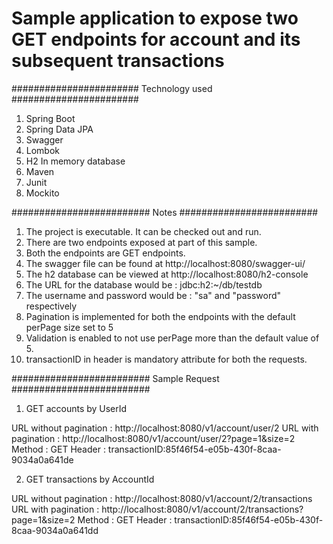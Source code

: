 # Sample application to expose two GET endpoints for account and its subsequent transactions
#######################
Technology used
#######################
1. Spring Boot
2. Spring Data JPA
3. Swagger
4. Lombok
5. H2 In memory database
6. Maven
7. Junit
8. Mockito


#########################
Notes
#########################

1. The project is executable. It can be checked out and run.
2. There are two endpoints exposed at part of this sample.
3. Both the endpoints are GET endpoints. 
4. The swagger file can be found at http://localhost:8080/swagger-ui/
5. The h2 database can be viewed at http://localhost:8080/h2-console
6. The URL for the database would be : jdbc:h2:~/db/testdb
7. The username and password would be : "sa" and "password" respectively
8. Pagination is implemented for both the endpoints with the default perPage size set to 5
9. Validation is enabled to not use perPage more than the default value of 5.
10. transactionID in header is mandatory attribute for both the requests.


#########################
Sample Request
#########################

1. GET accounts by UserId

URL without pagination : http://localhost:8080/v1/account/user/2
URL with pagination : http://localhost:8080/v1/account/user/2?page=1&size=2
Method : GET
Header :
  transactionID:85f46f54-e05b-430f-8caa-9034a0a641de
  
2. GET transactions by AccountId

URL without pagination : http://localhost:8080/v1/account/2/transactions
URL with pagination : http://localhost:8080/v1/account/2/transactions?page=1&size=2
Method : GET
Header :
  transactionID:85f46f54-e05b-430f-8caa-9034a0a641dd


